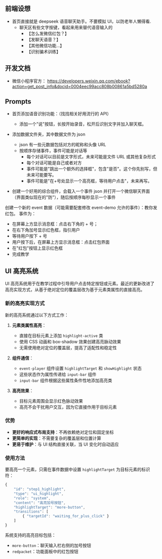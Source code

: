 ## 前端设想

- 首页直接就是 deepseek 语音聊天助手。不要模拟 UI，以防老年人懒得看.
    - 聊天区有些文字按键，看起来用来替代语音输入的
        - 【怎么发微信红包？】
        - 【发聊天语音？】
        - 【其他微信功能...】
        - 【识别骗术训练】

## 开发文档

- 微信小程序官方： https://developers.weixin.qq.com/ebook?action=get_post_info&docid=0004eec99acc808b00861a5bd5280a

## Prompts

- 首页添加语音识别功能：（找找相关好用流行的 API）
    - 添加一个"说"按钮，长按开始录音，松开后识别文字并加入聊天框。

- 添加数据文件夹，其中数据文件为 json
    - json 有一些元数据包括对方的昵称和头像 URL
    - 按顺序存储事件，事件可能是对话等
        - 每个对话可以目前是文字形式，未来可能是文件 URL 或其他复杂形式
        - 每个对话可能是自己或者对方
        - 事件可能是"跳出一个额外的选择框"，包含"是否"。这个你先别写，但未来可能要写。
        - 事件可能是"在+号处显示一个高亮框，等待用户点击"，未来再写。
- 创建一个好用的综合组件，会载入一个事件 json 并打开一个微信聊天界面（界面类似现在的"防"），随后按顺序每秒显示一个事件

创建一个新的 event 数据（可能需要配套修改 event-demo 允许的事件）：教你发红包。
事件为：
- 在屏幕上方显示消息框：点击右下角的 + 号；
- 在右下角加号显示红色框，指引用户
- 等待用户按下 + 号
- 用户按下后，在屏幕上方显示消息框：点击红包界面
- 在"红包"按钮上显示红色框
- 完成教学

## UI 高亮系统

UI 高亮系统用于在教学过程中引导用户点击特定按钮或元素。最近的更新改进了高亮实现方式，从基于绝对定位的覆盖层改为基于元素类属性的直接高亮。

### 新的高亮实现方式

新的高亮系统通过以下方式工作：

1. **元素类属性高亮**：
   - 直接在目标元素上添加 `highlight-active` 类
   - 使用 CSS 动画和 box-shadow 效果创建高亮脉动效果
   - 无需使用绝对定位的覆盖层，提高了适配性和稳定性

2. **组件通信**：
   - `event-player` 组件设置 `highlightTarget` 和 `showHighlight` 状态
   - 这些状态作为属性传递给 `input-bar` 组件
   - `input-bar` 组件根据这些属性条件性地添加高亮类

3. **高亮效果**：
   - 目标元素周围会显示红色脉动效果
   - 高亮不会干扰用户交互，因为它直接作用于目标元素

### 优势

- **更好的响应式布局支持**：不再依赖绝对定位和固定坐标
- **更简单的实现**：不需要复杂的覆盖层和位置计算
- **更易于维护**：与 UI 结构直接关联，当 UI 变化时自动适应

### 使用方法

要高亮一个元素，只需在事件数据中设置 `highlightTarget` 为目标元素的标识符：

```javascript
{
    "id": "step1_highlight",
    "type": "ui_highlight",
    "role": "system",
    "content": "高亮加号按钮",
    "highlightTarget": "more-button",
    "transitions": [
        { "targetId": "waiting_for_plus_click" }
    ]
}
```

系统支持的高亮目标包括：
- `more-button`：聊天输入栏右侧的加号按钮
- `redpacket`：功能面板中的红包按钮
